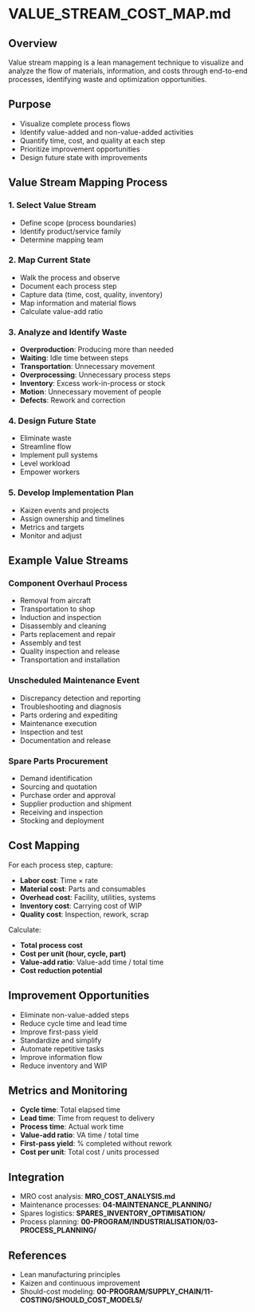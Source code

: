 # VALUE_STREAM_COST_MAP.md

## Overview

Value stream mapping is a lean management technique to visualize and analyze the flow of materials, information, and costs through end-to-end processes, identifying waste and optimization opportunities.

## Purpose

- Visualize complete process flows
- Identify value-added and non-value-added activities
- Quantify time, cost, and quality at each step
- Prioritize improvement opportunities
- Design future state with improvements

## Value Stream Mapping Process

### 1. Select Value Stream
- Define scope (process boundaries)
- Identify product/service family
- Determine mapping team

### 2. Map Current State
- Walk the process and observe
- Document each process step
- Capture data (time, cost, quality, inventory)
- Map information and material flows
- Calculate value-add ratio

### 3. Analyze and Identify Waste
- **Overproduction**: Producing more than needed
- **Waiting**: Idle time between steps
- **Transportation**: Unnecessary movement
- **Overprocessing**: Unnecessary process steps
- **Inventory**: Excess work-in-process or stock
- **Motion**: Unnecessary movement of people
- **Defects**: Rework and correction

### 4. Design Future State
- Eliminate waste
- Streamline flow
- Implement pull systems
- Level workload
- Empower workers

### 5. Develop Implementation Plan
- Kaizen events and projects
- Assign ownership and timelines
- Metrics and targets
- Monitor and adjust

## Example Value Streams

### Component Overhaul Process
- Removal from aircraft
- Transportation to shop
- Induction and inspection
- Disassembly and cleaning
- Parts replacement and repair
- Assembly and test
- Quality inspection and release
- Transportation and installation

### Unscheduled Maintenance Event
- Discrepancy detection and reporting
- Troubleshooting and diagnosis
- Parts ordering and expediting
- Maintenance execution
- Inspection and test
- Documentation and release

### Spare Parts Procurement
- Demand identification
- Sourcing and quotation
- Purchase order and approval
- Supplier production and shipment
- Receiving and inspection
- Stocking and deployment

## Cost Mapping

For each process step, capture:
- **Labor cost**: Time × rate
- **Material cost**: Parts and consumables
- **Overhead cost**: Facility, utilities, systems
- **Inventory cost**: Carrying cost of WIP
- **Quality cost**: Inspection, rework, scrap

Calculate:
- **Total process cost**
- **Cost per unit (hour, cycle, part)**
- **Value-add ratio**: Value-add time / total time
- **Cost reduction potential**

## Improvement Opportunities

- Eliminate non-value-added steps
- Reduce cycle time and lead time
- Improve first-pass yield
- Standardize and simplify
- Automate repetitive tasks
- Improve information flow
- Reduce inventory and WIP

## Metrics and Monitoring

- **Cycle time**: Total elapsed time
- **Lead time**: Time from request to delivery
- **Process time**: Actual work time
- **Value-add ratio**: VA time / total time
- **First-pass yield**: % completed without rework
- **Cost per unit**: Total cost / units processed

## Integration

- MRO cost analysis: **MRO_COST_ANALYSIS.md**
- Maintenance processes: **04-MAINTENANCE_PLANNING/**
- Spares logistics: **SPARES_INVENTORY_OPTIMISATION/**
- Process planning: **00-PROGRAM/INDUSTRIALISATION/03-PROCESS_PLANNING/**

## References

- Lean manufacturing principles
- Kaizen and continuous improvement
- Should-cost modeling: **00-PROGRAM/SUPPLY_CHAIN/11-COSTING/SHOULD_COST_MODELS/**
